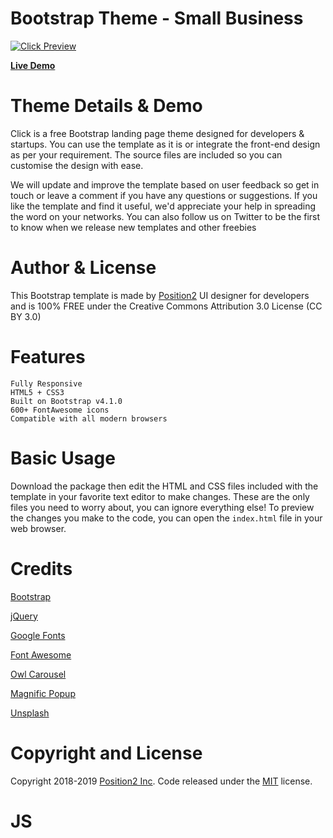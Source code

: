 # Bootstrap Theme - Small Business

[![Click Preview](https://position2.github.io/free-bootstrap-theme-sb/images/leaf-thumbnail.jpg)](https://position2.github.io/free-bootstrap-theme-sb/)

**[Live Demo](https://position2.github.io/free-bootstrap-theme-sb/)**

# Theme Details & Demo

Click is a free Bootstrap landing page theme designed for developers & startups. You can use the template as it is or integrate the front-end design as per your requirement. The source files are included so you can customise the design with ease.

We will update and improve the template based on user feedback so get in touch or leave a comment if you have any questions or suggestions. If you like the template and find it useful, we'd appreciate your help in spreading the word on your networks. You can also follow us on Twitter to be the first to know when we release new templates and other freebies

# Author & License

This Bootstrap template is made by [Position2](https://www.position2.com/) UI designer for developers and is 100% FREE under the Creative Commons Attribution 3.0 License (CC BY 3.0)

# Features

    Fully Responsive
    HTML5 + CSS3
    Built on Bootstrap v4.1.0
    600+ FontAwesome icons
    Compatible with all modern browsers

# Basic Usage

Download the package then edit the HTML and CSS files included with the template in your favorite text editor to make changes. These are the only files you need to worry about, you can ignore everything else! To preview the changes you make to the code, you can open the `index.html` file in your web browser.

# Credits

[Bootstrap](http://getbootstrap.com/)

[jQuery](http://jquery.com/)

[Google Fonts](https://www.google.com/fonts/)

[Font Awesome](https://fontawesome.com/)

[Owl Carousel](https://owlcarousel2.github.io/OwlCarousel2/)

[Magnific Popup](https://github.com/dimsemenov/Magnific-Popup)

[Unsplash](https://unsplash.com/)



# Copyright and License

Copyright 2018-2019 [Position2 Inc](https://www.position2.com/). Code released under the [MIT](https://github.com/Position2/free-bootstrap-theme-sb/blob/master/LICENSE) license.
# JS
